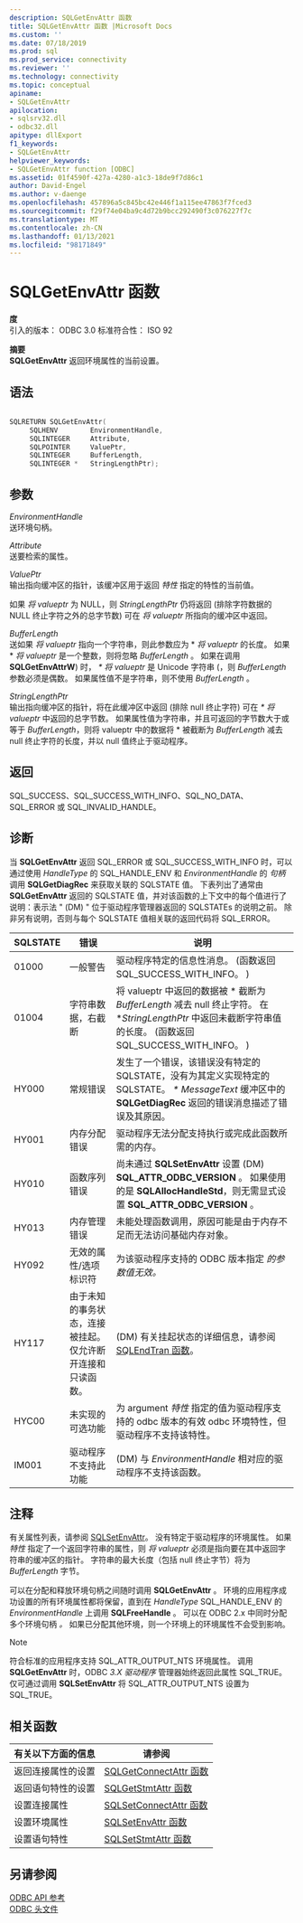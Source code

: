 ```yaml
---
description: SQLGetEnvAttr 函数
title: SQLGetEnvAttr 函数 |Microsoft Docs
ms.custom: ''
ms.date: 07/18/2019
ms.prod: sql
ms.prod_service: connectivity
ms.reviewer: ''
ms.technology: connectivity
ms.topic: conceptual
apiname:
- SQLGetEnvAttr
apilocation:
- sqlsrv32.dll
- odbc32.dll
apitype: dllExport
f1_keywords:
- SQLGetEnvAttr
helpviewer_keywords:
- SQLGetEnvAttr function [ODBC]
ms.assetid: 01f4590f-427a-4280-a1c3-18de9f7d86c1
author: David-Engel
ms.author: v-daenge
ms.openlocfilehash: 457896a5c845bc42e446f1a115ee47863f7fced3
ms.sourcegitcommit: f29f74e04ba9c4d72b9bcc292490f3c076227f7c
ms.translationtype: MT
ms.contentlocale: zh-CN
ms.lasthandoff: 01/13/2021
ms.locfileid: "98171849"
---
```

# <a name="sqlgetenvattr-function"></a>SQLGetEnvAttr 函数
**度**  
 引入的版本： ODBC 3.0 标准符合性： ISO 92  
  
 **摘要**  
 **SQLGetEnvAttr** 返回环境属性的当前设置。  
  
## <a name="syntax"></a>语法  
  
```cpp  
  
SQLRETURN SQLGetEnvAttr(  
     SQLHENV        EnvironmentHandle,  
     SQLINTEGER     Attribute,  
     SQLPOINTER     ValuePtr,  
     SQLINTEGER     BufferLength,  
     SQLINTEGER *   StringLengthPtr);  
```  
  
## <a name="arguments"></a>参数  
 *EnvironmentHandle*  
 送环境句柄。  
  
 *Attribute*  
 送要检索的属性。  
  
 *ValuePtr*  
 输出指向缓冲区的指针，该缓冲区用于返回 *特性* 指定的特性的当前值。  
  
 如果 *将 valueptr* 为 NULL，则 *StringLengthPtr* 仍将返回 (排除字符数据的 NULL 终止字符之外的总字节数) 可在 *将 valueptr* 所指向的缓冲区中返回。  
  
 *BufferLength*  
 送如果 *将 valueptr* 指向一个字符串，则此参数应为 \* *将 valueptr* 的长度。 如果 \* *将 valueptr* 是一个整数，则将忽略 *BufferLength* 。 如果在调用 **SQLGetEnvAttrW**) 时， *\* 将 valueptr* 是 Unicode 字符串 (，则 *BufferLength* 参数必须是偶数。 如果属性值不是字符串，则不使用 *BufferLength* 。  
  
 *StringLengthPtr*  
 输出指向缓冲区的指针，将在此缓冲区中返回 (排除 null 终止字符) 可在 *\* 将 valueptr* 中返回的总字节数。 如果属性值为字符串，并且可返回的字节数大于或等于 *BufferLength*，则将 valueptr 中的数据将 \* 被截断为 *BufferLength* 减去 null 终止字符的长度，并以 null 值终止于驱动程序。  
  
## <a name="returns"></a>返回  
 SQL_SUCCESS、SQL_SUCCESS_WITH_INFO、SQL_NO_DATA、SQL_ERROR 或 SQL_INVALID_HANDLE。  
  
## <a name="diagnostics"></a>诊断  
 当 **SQLGetEnvAttr** 返回 SQL_ERROR 或 SQL_SUCCESS_WITH_INFO 时，可以通过使用 *HandleType* 的 SQL_HANDLE_ENV 和 *EnvironmentHandle* 的 *句柄* 调用 **SQLGetDiagRec** 来获取关联的 SQLSTATE 值。 下表列出了通常由 **SQLGetEnvAttr** 返回的 SQLSTATE 值，并对该函数的上下文中的每个值进行了说明：表示法 " (DM) " 位于驱动程序管理器返回的 SQLSTATEs 的说明之前。 除非另有说明，否则与每个 SQLSTATE 值相关联的返回代码将 SQL_ERROR。  
  
|SQLSTATE|错误|说明|  
|--------------|-----------|-----------------|  
|01000|一般警告|驱动程序特定的信息性消息。  (函数返回 SQL_SUCCESS_WITH_INFO。 ) |  
|01004|字符串数据，右截断|将 valueptr 中返回的数据被 \* 截断为 *BufferLength* 减去 null 终止字符。 在 **StringLengthPtr* 中返回未截断字符串值的长度。  (函数返回 SQL_SUCCESS_WITH_INFO。 ) |  
|HY000|常规错误|发生了一个错误，该错误没有特定的 SQLSTATE，没有为其定义实现特定的 SQLSTATE。 *\* MessageText* 缓冲区中的 **SQLGetDiagRec** 返回的错误消息描述了错误及其原因。|  
|HY001|内存分配错误|驱动程序无法分配支持执行或完成此函数所需的内存。|  
|HY010|函数序列错误|尚未通过 **SQLSetEnvAttr** 设置 (DM) **SQL_ATTR_ODBC_VERSION** 。 如果使用的是 **SQLAllocHandleStd**，则无需显式设置 **SQL_ATTR_ODBC_VERSION** 。|  
|HY013|内存管理错误|未能处理函数调用，原因可能是由于内存不足而无法访问基础内存对象。|  
|HY092|无效的属性/选项标识符|为该驱动程序支持的 ODBC 版本指定 *的参数值无效。*|  
|HY117|由于未知的事务状态，连接被挂起。 仅允许断开连接和只读函数。| (DM) 有关挂起状态的详细信息，请参阅 [SQLEndTran 函数](../../../odbc/reference/syntax/sqlendtran-function.md)。|  
|HYC00|未实现的可选功能|为 argument *特性* 指定的值为驱动程序支持的 odbc 版本的有效 odbc 环境特性，但驱动程序不支持该特性。|  
|IM001|驱动程序不支持此功能| (DM) 与 *EnvironmentHandle* 相对应的驱动程序不支持该函数。|  
  
## <a name="comments"></a>注释  
 有关属性列表，请参阅 [SQLSetEnvAttr](../../../odbc/reference/syntax/sqlsetenvattr-function.md)。 没有特定于驱动程序的环境属性。 如果 *特性* 指定了一个返回字符串的属性，则 *将 valueptr* 必须是指向要在其中返回字符串的缓冲区的指针。 字符串的最大长度（包括 null 终止字节）将为 *BufferLength* 字节。  
  
 可以在分配和释放环境句柄之间随时调用 **SQLGetEnvAttr** 。 环境的应用程序成功设置的所有环境属性都将保留，直到在 *HandleType* SQL_HANDLE_ENV 的 *EnvironmentHandle* 上调用 **SQLFreeHandle** 。 可以在 ODBC 2.x 中同时分配多个环境句柄 *。* 如果已分配其他环境，则一个环境上的环境属性不会受到影响。  
  
> [!NOTE]
>  符合标准的应用程序支持 SQL_ATTR_OUTPUT_NTS 环境属性。 调用 **SQLGetEnvAttr** 时，ODBC *3.X 驱动程序* 管理器始终返回此属性 SQL_TRUE。 仅可通过调用 **SQLSetEnvAttr** 将 SQL_ATTR_OUTPUT_NTS 设置为 SQL_TRUE。  
  
## <a name="related-functions"></a>相关函数  
  
|有关以下方面的信息|请参阅|  
|---------------------------|---------|  
|返回连接属性的设置|[SQLGetConnectAttr 函数](../../../odbc/reference/syntax/sqlgetconnectattr-function.md)|  
|返回语句特性的设置|[SQLGetStmtAttr 函数](../../../odbc/reference/syntax/sqlgetstmtattr-function.md)|  
|设置连接属性|[SQLSetConnectAttr 函数](../../../odbc/reference/syntax/sqlsetconnectattr-function.md)|  
|设置环境属性|[SQLSetEnvAttr 函数](../../../odbc/reference/syntax/sqlsetenvattr-function.md)|  
|设置语句特性|[SQLSetStmtAttr 函数](../../../odbc/reference/syntax/sqlsetstmtattr-function.md)|  
  
## <a name="see-also"></a>另请参阅  
 [ODBC API 参考](../../../odbc/reference/syntax/odbc-api-reference.md)   
 [ODBC 头文件](../../../odbc/reference/install/odbc-header-files.md)
